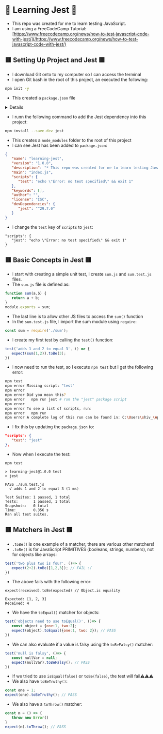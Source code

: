 # 🧠 Learning Jest 🧠
* This repo was created for me to learn testing JavaScript.
* I am using a FreeCodeCamp Tutorial: [https://www.freecodecamp.org/news/how-to-test-javascript-code-with-jest/](/https://www.freecodecamp.org/news/how-to-test-javascript-code-with-jest/)

## 🟥 Setting Up Project and Jest 🟥
* I download Git onto to my computer so I can access the terminal
* I open Git bash in the root of this project, an executed the following:
```sh
npm init -y
```
* This created a `package.json` file
<details>

```json
{
  "name": "learning-jest",
  "version": "1.0.0",
  "description": "* This repo was created for me to learn testing JavaScript.\r * I am using a FreeCodeCamp Tutorial: [https://www.freecodecamp.org/news/how-to-test-javascript-code-with-jest/](/https://www.freecodecamp.org/news/how-to-test-javascript-code-with-jest/)",
  "main": "index.js",
  "scripts": {
    "test": "echo \"Error: no test specified\" && exit 1"
  },
  "keywords": [],
  "author": "",
  "license": "ISC"
}
```
</details>

* I runn the following command to add the Jest dependency into this project:
```sh
npm install --save-dev jest
```
* This creates a `node_modules` folder to the root of this project
* I can see Jest has been added to `package.json`:
```json
{
   "name": "learning-jest",
   "version": "1.0.0",
   "description": "* This repo was created for me to learn testing JavaScript.\r * I am using a FreeCodeCamp Tutorial: [https://www.freecodecamp.org/news/how-to-test-javascript-code-with-jest/](/https://www.freecodecamp.org/news/how-to-test-javascript-code-with-jest/)",
   "main": "index.js",
   "scripts": {
      "test": "echo \"Error: no test specified\" && exit 1"
   },
   "keywords": [],
   "author": "",
   "license": "ISC",
   "devDependencies": {
      "jest": "^29.7.0"
   }
}
```
* I change the `test` key of `scripts` to `jest`:
```json:
"scripts": {
   "jest": "echo \"Error: no test specified\" && exit 1"
}
```

## 🟥 Basic Concepts in Jest 🟥
* I start with creating a simple unit test, I create `sum.js` and `sum.test.js` files.
* The `sum.js` file is defined as:
```js
function sum(a,b) {
   return a + b;
}
module.exports = sum;
```
* The last line is to allow other JS files to access the `sum()` function
* In the `sum.test.js` file, I import the sum module using `require`:
```js
const sum = require('./sum');
```
* I create my first test by calling the `test()` function:
```js
test('adds 1 and 2 to equal 3', () => {
   expect(sum(1,2)).toBe(3);
})
```
* I now need to run the test, so I execute `npm test` but I get the following error:
```sh
npm test
npm error Missing script: "test"
npm error
npm error Did you mean this?
npm error   npm run jest # run the "jest" package script
npm error
npm error To see a list of scripts, run:
npm error   npm run
npm error A complete log of this run can be found in: C:\Users\shiv_\AppData\Local\npm-cache\_logs\2024-09-22T13_52_25_097Z-debug-0.log
```
* I fix this by updating the `package.json` to:
```json
"scripts": {
   "test": "jest"
},
```
* Now when I execute the test:
```
npm test

> learning-jest@1.0.0 test
> jest

PASS ./sum.test.js
  √ adds 1 and 2 to equal 3 (1 ms)

Test Suites: 1 passed, 1 total
Tests:       1 passed, 1 total
Snapshots:   0 total
Time:        0.356 s
Ran all test suites.
```


## 🟥 Matchers in Jest 🟥
* `.toBe()` is one example of a matcher, there are various other matchers!
* `.toBe()` is for JavaScript PRIMITIVES (booleans, strings, numbers), not for objects like arrays:
```js
test('two plus two is four', ()=> {
   expect(2+2).toBe([1,2,3]); // FAIL :(
})
```
* The above fails with the following error:
```
expect(received).toBe(expected) // Object.is equality

Expected: [1, 2, 3]
Received: 4
```

* We have the `toEqual()` matcher for objects:
```js
test('objects need to use toEqual()', ()=> {
   const object = {one:1, two:2};
   expect(object).toEqual({one:1, two: 2}); // PASS
})
```
* We can also evaluate if a value is falsy using the `toBeFalsy()` matcher:
```js
test('null is falsy', ()=> {
   const nullVar = null;
   expect(nullVar).toBeFalsy(); // PASS
})
```
* If we tried to use `isEqual(false)` or `toBe(false)`, the test will fail⚠️⚠️⚠️
* We also have `toBeTruthy()`:
```js
const one = 1;
expect(one).toBeTruthy(); // PASS
```
* We also have a `toThrow()` matcher:
```js
const n = () => {
   throw new Error()
}
expect(n).toThrow(); // PASS
```